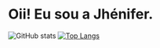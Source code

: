 
# Oii! Eu sou a Jhénifer.

![GitHub stats](https://github-readme-stats.vercel.app/api?username=JheniferMatos&count_private=true&show_icons=true&theme=gotham&include_all_commits)
[![Top Langs](https://github-readme-stats.vercel.app/api/top-langs/?username=JheniferMatos&layout=compact)](https://github.com/JheniferMatos/github-readme-stats)

